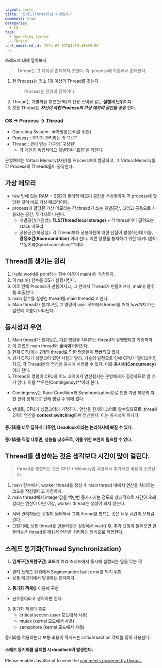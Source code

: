 ```yaml
---
layout: posts
title: "쓰레드(Thread)란 무엇일까?"
comments: true
categories:
  - CS
tags:
  - Operating System
  - Thread
last_modified_at: 2024-07-03T04:19:45+09:00
---
```


쓰레드에 대해 알아보자

> Thread는 그 자체로 존재하지 못한다. 즉, process에 의존해서 존재한다.

1. 현 Process는 최소 1개 이상의 Thread를 갖는다.
   > Process는 관리의 단위이다.
2. Thread는 개별화된 흐름(문맥)과 전용 스택을 갖는 **실행의 단위**이다.
3. 모든 Thread는 **_자신이 속한 Process의 가상 메모리 공간을 공유_** 한다.

### OS -> Process -> Thread

- Operating System : 국가행정(관리를 위한)
- Process : 국가가 관리하는 각 '가구'
- Thread : 관리 받는 가구의 '구성원'
  - 각 개인은 독립적이고 개별화된 '흐름'을 가진다.

운영체제는 Virtual Memory(자원)를 Process에게 할당하고, 그 Virtual Memory를 각 Process의 Threads들이 공유한다.

## 가상 메모리

- h/w 단에 있는 RAM + SSD의 물리적 메모리 공간을 추상화하여 각 process에 할당된 것이 바로 가상 메모리이다.
- process에 할당된 가상 메모리는 각 thread가 쓰는 개별공간, 그리고 공용으로 사용되는 공간, 두가지로 나뉜다.
  - 개별공간(개인방): **TLS(Thread local storage)** + 각 thread마다 딸려오는 stack 메모리
  - 공용공간(화장실): 각 Thread마다 공용자원에 대한 선점이 발생하는데 이를, **경쟁조건(Race condition)** 이라 한다. 이런 상황을 통제하기 위한 매커니즘이 **동기화(Synchronization)**이다.

## Thread를 생기는 원리

1. Hello world를 print하는 함수 이름이 main()라 가정하자.
2. 이 main() 함수를 OS가 실행시킨다.
3. 이로 인해 Process가 만들어지고, 그 안에서 Thread가 만들어져서, main() 함수를 호출한다.
4. main 함수를 실행한 thread를 main thread라고 한다.
5. Main thread가 생겨나면, 그 명령이 user 모드에서 kernel을 거쳐 h/w까지 가는 일련의 흐름이 나타난다.

## 동시성과 우연

1. Main thread가 생겨났고, 다른 명령을 처리하는 thread가 실행됐다고 가정하자.
2. 이 흐름은 main thread와 **_동시에_** 이어진다.
3. 현재 CPU에는 2개의 thread로 인한 명령들이 **연산**되고 있다.
4. 과거 CPU가 싱글코어 였던 시절과 달리, 기술의 발전으로 인해 CPU가 멀티코어인 지금, 각 Thread들의 연산을 동시에 처리할 수 있다. 이를 **동시성(Concurrency)** 이라 한다.
5. Thread의 명령이 CPU의 어느 코어에서 연산될지는 운영체제가 결정하므로 알 수가 없다. 이를 **우연(Contingency)**이라 한다.

- Contingency는 Race Condition과 Synchronization으로 인한 가상 메모리 자원 관리 정책으로 인해 생길 수 밖에 없다.

6. 반대로, CPU가 싱글코어라 가정하자. 연산을 한개의 코어로 할수있으므로, thread 2개의 연산을 **context switching**하며 연산한다. 이는 동시성이 아니다.

#### 동기화를 너무 딥하게 다루면, Deadlock이라는 논리하자에 빠질 수 있다.

#### 동기화를 직접 다루면, 성능을 낮추므로, 이를 위한 보완이 필요할 수 있다.

## Thread를 생성하는 것은 생각보다 시간이 많이 걸린다.

> thread를 생성하는 것은 CPU + Memory를 사용해서 추가적인 비용이 소모된다.

1. main 함수에서, worker thread를 생성 후 main thread 내에서 연산을 처리하는 코드를 작성했다고 가정하자.
2. main thread에서 integer값을 백만번 증가시키는 정도의 상대적으로 시간이 오래걸리는 연산이 아닌 이상, worker thread는 생성이 되지 않는다.

- 서버 관리자들은 요청이 들어와서 그때 thread를 만드는 것은 너무 시간이 오래걸린다.
- 그렇기에, 보통 thread를 만들어놓은 상황에서 wait() 후, 추가 요청이 들어오면 만들어놓은 thread를 깨워서 연산을 처리하는 방식으로 작업한다.

## 스레드 동기화(Thread Synchronization)

1. **임계구간(위험구간) 코드**가 여러 스레드에서 동시에 실행되는 일을 막는 것

- 멀티 쓰레드 환경에서 Segmentation fault error를 막기 위함
- 보통 메모리에서 발생하는 문제이다.

2. **동기화 객체**를 이용해 구현

- 신호등이라고 생각하면 된다.

3. 동기화 객체의 종류
   - critical section (user 모드에서 사용)
   - mutex (kernel 모드에서 사용)
   - semaphore (kernel 모드에서 사용)

동기화를 적용하는데 보통 비용이 적게드는 critical section 객체를 많이 사용한다.

#### 스레드 동기화를 실패할 시 deadlock이 발생한다.

<div id="disqus_thread"></div>
<script>
/**
*  RECOMMENDED CONFIGURATION VARIABLES: EDIT AND UNCOMMENT THE SECTION BELOW TO INSERT DYNAMIC VALUES FROM YOUR PLATFORM OR CMS.
*  LEARN WHY DEFINING THESE VARIABLES IS IMPORTANT: https://disqus.com/admin/universalcode/#configuration-variables    */

var disqus_config = function () {
this.page.url = "{{ page.url | absolute_url }};"; // Replace PAGE_URL with your page's canonical URL variable
this.page.identifier = "{{ page.id }}";; // Replace PAGE_IDENTIFIER with your page's unique identifier variable
};

(function() { // DON'T EDIT BELOW THIS LINE
var d = document, s = d.createElement('script');
s.src = 'https://{{ site.comments.disqus.shortname }}.disqus.com/embed.js';
s.setAttribute('data-timestamp', +new Date());
(d.head || d.body).appendChild(s);
})();
</script>
<noscript>Please enable JavaScript to view the <a href="https://disqus.com/?ref_noscript">comments powered by Disqus.</a></noscript>
